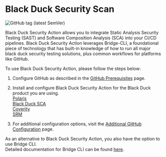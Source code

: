 # Black Duck Security Scan

![GitHub tag (latest SemVer)](https://img.shields.io/github/v/tag/blackduck-inc/black-duck-security-scan?color=blue&label=Latest%20Version&sort=semver)

Black Duck Security Action allows you to integrate Static Analysis Security Testing (SAST) and Software Composition Analysis (SCA) into your CI/CD pipelines. Black Duck Security Action leverages Bridge-CLI, a foundational piece of technology that has built-in knowledge of how to run all major black duck security testing solutions, plus common workflows for platforms like GitHub.

To use Black Duck Security Action, please follow the steps below:

1. Configure GitHub as described in the [GitHub Prerequisites](https://documentation.blackduck.com/bundle/bridge/page/documentation/c_github-prerequisites.html) page.
  
2. Install and configure Black Duck Security Action for the Black Duck product you are using. <br/>
[Polaris](https://documentation.blackduck.com/bundle/bridge/page/documentation/c_github-polaris.html) <br/>
[Black Duck SCA](https://documentation.blackduck.com/bundle/bridge/page/documentation/c_github-blackduck.html)  <br/>
[Coverity](https://documentation.blackduck.com/bundle/bridge/page/documentation/c_github-coverity.html) <br/>
[SRM](https://documentation.blackduck.com/bundle/bridge/page/documentation/c_github-srm.html) <br/>

3. For additional configuration options, visit the [Additional GitHub Configuration](https://documentation.blackduck.com/bundle/bridge/page/documentation/c_additional-github-parameters.html) page.

As an alternative to Black Duck Security Action, you also have the option to use Bridge CLI. <br/>
Detailed documentation for Bridge CLI can be found [here](https://documentation.blackduck.com/bundle/bridge/page/documentation/c_overview.html).

